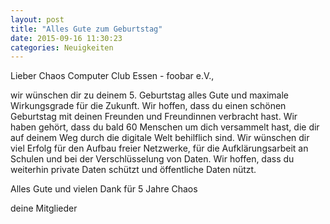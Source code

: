 ```yaml
---
layout: post
title: "Alles Gute zum Geburtstag"
date: 2015-09-16 11:30:23
categories: Neuigkeiten
---
```

Lieber Chaos Computer Club Essen - foobar e.V.,

wir wünschen dir zu deinem 5. Geburtstag alles Gute und maximale Wirkungsgrade für die Zukunft. Wir hoffen, dass du einen schönen Geburtstag mit deinen Freunden und Freundinnen verbracht hast. Wir haben gehört, dass du bald 60 Menschen um dich versammelt hast, die dir auf deinem Weg durch die digitale Welt behilflich sind. Wir wünschen dir viel Erfolg für den Aufbau freier Netzwerke, für die Aufklärungsarbeit an Schulen und bei der Verschlüsselung von Daten. Wir hoffen, dass du weiterhin private Daten schützt und öffentliche Daten nützt.

Alles Gute und vielen Dank für 5 Jahre Chaos

deine Mitglieder
